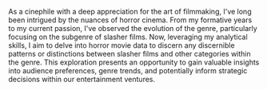 
As a cinephile with a deep appreciation for the art of filmmaking, I've long been intrigued by the nuances of horror cinema. From my formative years to my current passion, I've observed the evolution of the genre, particularly focusing on the subgenre of slasher films. Now, leveraging my analytical skills, I aim to delve into horror movie data to discern any discernible patterns or distinctions between slasher films and other categories within the genre. This exploration presents an opportunity to gain valuable insights into audience preferences, genre trends, and potentially inform strategic decisions within our entertainment ventures.